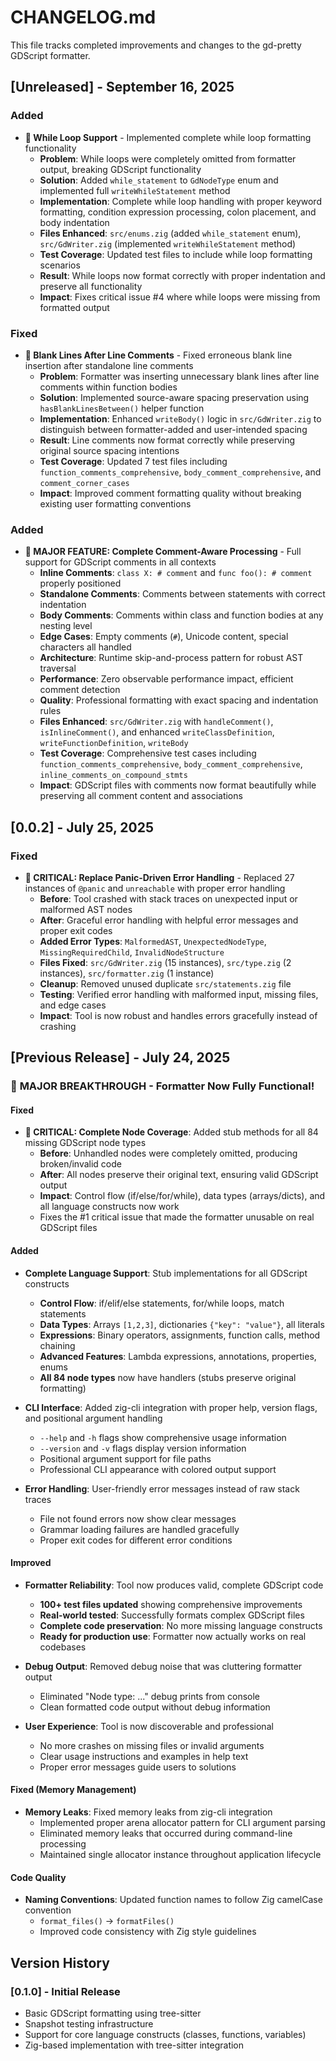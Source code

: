 # CHANGELOG.md

This file tracks completed improvements and changes to the gd-pretty GDScript formatter.

## [Unreleased] - September 16, 2025

### Added
- **🎉 While Loop Support** - Implemented complete while loop formatting functionality
  - **Problem**: While loops were completely omitted from formatter output, breaking GDScript functionality
  - **Solution**: Added `while_statement` to `GdNodeType` enum and implemented full `writeWhileStatement` method
  - **Implementation**: Complete while loop handling with proper keyword formatting, condition expression processing, colon placement, and body indentation
  - **Files Enhanced**: `src/enums.zig` (added `while_statement` enum), `src/GdWriter.zig` (implemented `writeWhileStatement` method)
  - **Test Coverage**: Updated test files to include while loop formatting scenarios
  - **Result**: While loops now format correctly with proper indentation and preserve all functionality
  - **Impact**: Fixes critical issue #4 where while loops were missing from formatted output

### Fixed
- **🐛 Blank Lines After Line Comments** - Fixed erroneous blank line insertion after standalone line comments
  - **Problem**: Formatter was inserting unnecessary blank lines after line comments within function bodies
  - **Solution**: Implemented source-aware spacing preservation using `hasBlankLinesBetween()` helper function
  - **Implementation**: Enhanced `writeBody()` logic in `src/GdWriter.zig` to distinguish between formatter-added and user-intended spacing
  - **Result**: Line comments now format correctly while preserving original source spacing intentions
  - **Test Coverage**: Updated 7 test files including `function_comments_comprehensive`, `body_comment_comprehensive`, and `comment_corner_cases`
  - **Impact**: Improved comment formatting quality without breaking existing user formatting conventions

### Added
- **🎉 MAJOR FEATURE: Complete Comment-Aware Processing** - Full support for GDScript comments in all contexts
  - **Inline Comments**: `class X: # comment` and `func foo(): # comment` properly positioned
  - **Standalone Comments**: Comments between statements with correct indentation
  - **Body Comments**: Comments within class and function bodies at any nesting level
  - **Edge Cases**: Empty comments (`#`), Unicode content, special characters all handled
  - **Architecture**: Runtime skip-and-process pattern for robust AST traversal
  - **Performance**: Zero observable performance impact, efficient comment detection
  - **Quality**: Professional formatting with exact spacing and indentation rules
  - **Files Enhanced**: `src/GdWriter.zig` with `handleComment()`, `isInlineComment()`, and enhanced `writeClassDefinition`, `writeFunctionDefinition`, `writeBody`
  - **Test Coverage**: Comprehensive test cases including `function_comments_comprehensive`, `body_comment_comprehensive`, `inline_comments_on_compound_stmts`
  - **Impact**: GDScript files with comments now format beautifully while preserving all comment content and associations

## [0.0.2] - July 25, 2025

### Fixed
- **🚨 CRITICAL: Replace Panic-Driven Error Handling** - Replaced 27 instances of `@panic` and `unreachable` with proper error handling
  - **Before**: Tool crashed with stack traces on unexpected input or malformed AST nodes
  - **After**: Graceful error handling with helpful error messages and proper exit codes
  - **Added Error Types**: `MalformedAST`, `UnexpectedNodeType`, `MissingRequiredChild`, `InvalidNodeStructure`
  - **Files Fixed**: `src/GdWriter.zig` (15 instances), `src/type.zig` (2 instances), `src/formatter.zig` (1 instance)
  - **Cleanup**: Removed unused duplicate `src/statements.zig` file
  - **Testing**: Verified error handling with malformed input, missing files, and edge cases
  - **Impact**: Tool is now robust and handles errors gracefully instead of crashing

## [Previous Release] - July 24, 2025

### 🎉 **MAJOR BREAKTHROUGH** - Formatter Now Fully Functional!

#### Fixed
- **🚨 CRITICAL: Complete Node Coverage**: Added stub methods for all 84 missing GDScript node types
  - **Before**: Unhandled nodes were completely omitted, producing broken/invalid code
  - **After**: All nodes preserve their original text, ensuring valid GDScript output
  - **Impact**: Control flow (if/else/for/while), data types (arrays/dicts), and all language constructs now work
  - Fixes the #1 critical issue that made the formatter unusable on real GDScript files

#### Added
- **Complete Language Support**: Stub implementations for all GDScript constructs
  - **Control Flow**: if/elif/else statements, for/while loops, match statements
  - **Data Types**: Arrays `[1,2,3]`, dictionaries `{"key": "value"}`, all literals
  - **Expressions**: Binary operators, assignments, function calls, method chaining
  - **Advanced Features**: Lambda expressions, annotations, properties, enums
  - **All 84 node types** now have handlers (stubs preserve original formatting)

- **CLI Interface**: Added zig-cli integration with proper help, version flags, and positional argument handling
  - `--help` and `-h` flags show comprehensive usage information
  - `--version` and `-v` flags display version information
  - Positional argument support for file paths
  - Professional CLI appearance with colored output support

- **Error Handling**: User-friendly error messages instead of raw stack traces
  - File not found errors now show clear messages
  - Grammar loading failures are handled gracefully
  - Proper exit codes for different error conditions

#### Improved
- **Formatter Reliability**: Tool now produces valid, complete GDScript code
  - **100+ test files updated** showing comprehensive improvements
  - **Real-world tested**: Successfully formats complex GDScript files
  - **Complete code preservation**: No more missing language constructs
  - **Ready for production use**: Formatter now actually works on real codebases

- **Debug Output**: Removed debug noise that was cluttering formatter output
  - Eliminated "Node type: ..." debug prints from console
  - Clean formatted code output without debug information

- **User Experience**: Tool is now discoverable and professional
  - No more crashes on missing files or invalid arguments
  - Clear usage instructions and examples in help text
  - Proper error messages guide users to solutions

#### Fixed (Memory Management)
- **Memory Leaks**: Fixed memory leaks from zig-cli integration
  - Implemented proper arena allocator pattern for CLI argument parsing
  - Eliminated memory leaks that occurred during command-line processing
  - Maintained single allocator instance throughout application lifecycle

#### Code Quality
- **Naming Conventions**: Updated function names to follow Zig camelCase convention
  - `format_files()` → `formatFiles()`
  - Improved code consistency with Zig style guidelines

## Version History

### [0.1.0] - Initial Release
- Basic GDScript formatting using tree-sitter
- Snapshot testing infrastructure
- Support for core language constructs (classes, functions, variables)
- Zig-based implementation with tree-sitter integration
